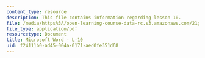 ```yaml
---
content_type: resource
description: This file contains information regarding lesson 10.
file: /media/https%3A/open-learning-course-data-rc.s3.amazonaws.com/21g-104-chinese-iv-regular-spring-2004/f24111b0ad45004a0171aed0fe351d68_MIT21G_104S04_L10.pdf
file_type: application/pdf
resourcetype: Document
title: Microsoft Word - L-10
uid: f24111b0-ad45-004a-0171-aed0fe351d68
---
```

